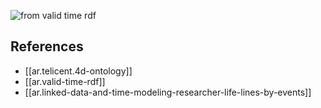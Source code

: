 
![from valid time rdf](/assets/images/2024-07-10-09-58-55.png)

## References

- [[ar.telicent.4d-ontology]]
- [[ar.valid-time-rdf]]
- [[ar.linked-data-and-time-modeling-researcher-life-lines-by-events]]